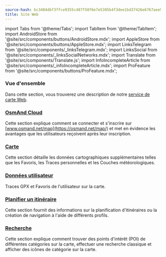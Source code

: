 ```yaml
---
source-hash: bc3484dbf3ffce9355c487f50f6e7e5305b4f3dee1bd37426e6767aee9446c38 
title: Site Web
---
```


import Tabs from '@theme/Tabs';
import TabItem from '@theme/TabItem';
import AndroidStore from '@site/src/components/buttons/AndroidStore.mdx';
import AppleStore from '@site/src/components/buttons/AppleStore.mdx';
import LinksTelegram from '@site/src/components/_linksTelegram.mdx';
import LinksSocial from '@site/src/components/_linksSocialNetworks.mdx';
import Translate from '@site/src/components/Translate.js';
import InfoIncompleteArticle from '@site/src/components/_infoIncompleteArticle.mdx';
import ProFeature from '@site/src/components/buttons/ProFeature.mdx';

### Vue d'ensemble

Dans cette section, vous trouverez une description de notre [service de carte Web](https://osmand.net/map).

### [OsmAnd Cloud](./web-cloud.md)

Cette section explique comment se connecter et s'inscrire sur [www.osmand.net/map](https://osmand.net/map/) et met en évidence les avantages que les utilisateurs reçoivent après leur inscription.

### [Carte](./web-map.md)

Cette section détaille les données cartographiques supplémentaires telles que les Favoris, les Traces personnelles et les Couches météorologiques.

### [Données utilisateur](./web-userdata.mdx)

Traces GPX et Favoris de l'utilisateur sur la carte.

### [Planifier un itinéraire](./planner.md)

Cette section fournit des informations sur la planification d'itinéraires ou la création de navigation à l'aide de différents profils.

### [Recherche](./web-search.md)

Cette section explique comment trouver des points d'intérêt (POI) de différentes catégories sur la carte, effectuer une recherche classique et afficher des icônes de catégorie sur la carte.

